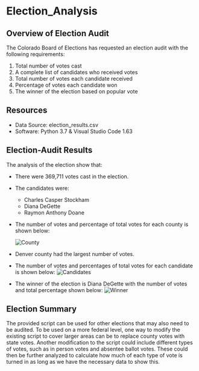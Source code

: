 # Election_Analysis

## Overview of Election Audit
The Colorado Board of Elections has requested an election audit with the following requirements:
1. Total number of votes cast
2. A complete list of candidates who received votes
3. Total number of votes each candidate received
4. Percentage of votes each candidate won
5. The winner of the election based on popular vote

## Resources
- Data Source: election_results.csv 
- Software: Python 3.7 & Visual Studio Code 1.63

## Election-Audit Results
The analysis of the election show that:
- There were 369,711 votes cast in the election.
- The candidates were:
   - Charles Casper Stockham
   - Diana DeGette
   - Raymon Anthony Doane
   
- The number of votes and percentage of total votes for each county is shown below:


   ![County](https://user-images.githubusercontent.com/96352427/149861077-8f94045f-b813-44e7-b835-f3f634a6364b.PNG)

- Denver county had the largest number of votes.

- The number of votes and percentages of total votes for each candidate is shown below:
   ![Candidates](https://user-images.githubusercontent.com/96352427/149861097-454a3cd0-a139-4aaf-937c-3228f6bcc3b1.PNG)

- The winner of the election is Diana DeGette with the number of votes and total percentage shown below:
   ![Winner](https://user-images.githubusercontent.com/96352427/149861114-e1a70c33-b562-4ec5-abe9-ab79fd171d41.PNG)
   
## Election Summary
The provided script can be used for other elections that may also need to be audited.
To be used on a more federal level, one way to modify the existing script to cover larger areas can be to replace county votes with state votes. 
Another modification to the script could include different types of votes, such as in person votes and absentee ballot votes. 
These could then be further analyzed to calculate how much of each type of vote is turned in as long as we have the necessary data to show this.


